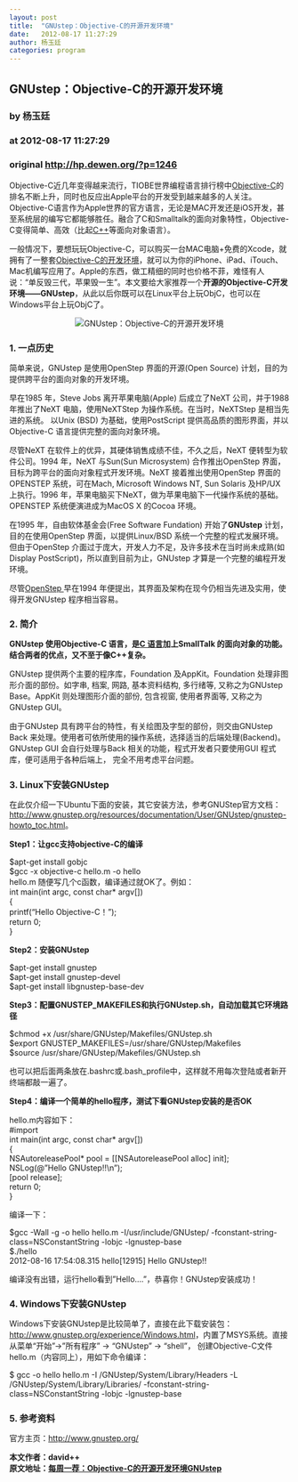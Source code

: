 ```yaml
---
layout: post
title:  "GNUstep：Objective-C的开源开发环境"
date:   2012-08-17 11:27:29
author: 杨玉廷
categories: program
---
```


## GNUstep：Objective-C的开源开发环境
### by 杨玉廷
### at 2012-08-17 11:27:29
### original <http://hp.dewen.org/?p=1246>

<p>Objective-C近几年变得越来流行，TIOBE世界编程语言排行榜中<a href="http://www.dewen.org/topic/6">Objective-C</a>的排名不断上升，同时也反应出Apple平台的开发受到越来越多的人关注。Objective-C语言作为Apple世界的官方语言，无论是MAC开发还是iOS开发，甚至系统层的编写它都能够胜任。融合了C和Smalltalk的面向对象特性，Objective-C变得简单、高效（比起<a href="http://www.dewen.org/topic/3">C++</a>等面向对象语言）。</p>
<p>一般情况下，要想玩玩Objective-C，可以购买一台MAC电脑+免费的Xcode，就拥有了一整套<a href="http://hp.dewen.org/?p=1246">Objective-C的开发环境</a>，就可以为你的iPhone、iPad、iTouch、Mac机编写应用了。Apple的东西，做工精细的同时也价格不菲，难怪有人说：“单反毁三代，苹果毁一生”。本文要给大家推荐一个<strong>开源的Objective-C开发环境——GNUstep</strong>，从此以后你既可以在Linux平台上玩ObjC，也可以在Windows平台上玩ObjC了。</p>
<div style="text-align:center;margin-bottom:5px;margin-top:5px"><img src="http://hp.dewen.org/wp-content/uploads/2012/08/gnustep-header14.jpg" alt="GNUstep：Objective-C的开源开发环境" title="GNUstep：Objective-C的开源开发环境" border="0"></div>
<p><span></span></p>
<h2 style="font-size:16px;text-transform:none">1. 一点历史</h2>
<p>简单来说，GNUstep 是使用OpenStep 界面的开源(Open Source) 计划，目的为提供跨平台的面向对象的开发环境。</p>
<p>早在1985 年，Steve Jobs 离开苹果电脑(Apple) 后成立了NeXT 公司，并于1988 年推出了NeXT 电脑，使用NeXTStep 为操作系统。在当时，NeXTStep 是相当先进的系统。 以Unix (BSD) 为基础，使用PostScript 提供高品质的图形界面，并以Objective-C 语言提供完整的面向对象环境。</p>
<p>尽管NeXT 在软件上的优异，其硬体销售成绩不佳，不久之后，NeXT 便转型为软件公司。1994 年，NeXT 与Sun(Sun Microsystem) 合作推出OpenStep 界面，目标为跨平台的面向对象程式开发环境。NeXT 接着推出使用OpenStep 界面的OPENSTEP 系统，可在Mach, Microsoft Windows NT, Sun Solaris 及HP/UX 上执行。1996 年，苹果电脑买下NeXT，做为苹果电脑下一代操作系统的基础。 OPENSTEP 系统便演进成为MacOS X 的Cocoa 环境。</p>
<p>在1995 年，自由软体基金会(Free Software Fundation) 开始了<strong>GNUstep</strong> 计划，目的在使用OpenStep 界面，以提供Linux/BSD 系统一个完整的程式发展环境。但由于OpenStep 介面过于庞大，开发人力不足，及许多技术在当时尚未成熟(如Display PostScript)，所以直到目前为止，GNUstep 才算是一个完整的编程开发环境。</p>
<p>尽管<a href="http://hp.dewen.org/?p=1246">OpenStep </a>早在1994 年便提出，其界面及架构在现今仍相当先进及实用，使得开发GNUstep 程序相当容易。</p>
<h2 style="font-size:16px;text-transform:none">2. 简介</h2>
<p><strong>GNUstep 使用Objective-C 语言，是<a href="http://www.dewen.org/topic/2">C 语言</a>加上SmallTalk 的面向对象的功能。结合两者的优点，又不至于像C++复杂。</strong></p>
<p>GNUstep 提供两个主要的程序库，Foundation 及AppKit。Foundation 处理非图形介面的部份。如字串, 档案, 网路, 基本资料结构, 多行绪等, 又称之为GNUstep Base。AppKit 则处理图形介面的部份, 包含视窗, 使用者界面等, 又称之为GNUstep GUI。</p>
<p>由于GNUstep 具有跨平台的特性，有关绘图及字型的部份，则交由GNUstep Back 来处理。使用者可依所使用的操作系统，选择适当的后端处理(Backend)。 GNUstep GUI 会自行处理与Back 相关的功能，程式开发者只要使用GUI 程式库，便可适用于各种后端上， 完全不用考虑平台问题。</p>
<h2 style="font-size:16px;text-transform:none">3. Linux下安装GNUstep</h2>
<p>在此仅介绍一下Ubuntu下面的安装，其它安装方法，参考GNUStep官方文档：<a href="http://www.gnustep.org/resources/documentation/User/GNUstep/gnustep-howto_toc.html">http://www.gnustep.org/resources/documentation/User/GNUstep/gnustep-howto_toc.html</a>。</p>
<p><strong>Step1：让gcc支持objective-C的编译</strong></p>
<p>$apt-get install gobjc<br>
$gcc -x objective-c hello.m -o hello<br>
hello.m 随便写几个c函数，编译通过就OK了。例如：<br>
int main(int argc, const char* argv[])<br>
 {<br>
 printf(“Hello Objective-C！”);<br>
 return 0;<br>
 }</p>
<p><strong>Step2：安装GNUstep</strong></p>
<p>$apt-get install gnustep<br>
$apt-get install gnustep-devel<br>
$apt-get install libgnustep-base-dev</p>
<p><strong>Step3：配置GNUSTEP_MAKEFILES和执行GNUstep.sh，自动加载其它环境路径</strong></p>
<p>$chmod +x /usr/share/GNUstep/Makefiles/GNUstep.sh<br>
$export GNUSTEP_MAKEFILES=/usr/share/GNUstep/Makefiles<br>
$source /usr/share/GNUstep/Makefiles/GNUstep.sh</p>
<p>也可以把后面两条放在.bashrc或.bash_profile中，这样就不用每次登陆或者新开终端都敲一遍了。</p>
<p><strong>Step4：编译一个简单的hello程序，测试下看GNUstep安装的是否OK</strong></p>
<p>hello.m内容如下：<br>
#import <br>
int main(int argc, const char* argv[])<br>
 {<br>
 NSAutoreleasePool* pool = [[NSAutoreleasePool alloc] init];<br>
 NSLog(@”Hello GNUstep!!\n”);<br>
 [pool release];<br>
 return 0;<br>
 }</p>
<p>编译一下：</p>
<p>$gcc -Wall -g -o hello hello.m -I/usr/include/GNUstep/ -fconstant-string-class=NSConstantString  -lobjc -lgnustep-base<br>
$./hello<br>
2012-08-16 17:54:08.315 hello[12915] Hello GNUstep!!</p>
<p>编译没有出错，运行hello看到”Hello….”，恭喜你！GNUstep安装成功！</p>
<h2 style="font-size:16px;text-transform:none">4. Windows下安装GNUstep</h2>
<p>Windows下安装GNUstep是比较简单了，直接在此下载安装包：<a href="http://www.gnustep.org/experience/Windows.html">http://www.gnustep.org/experience/Windows.html</a>，内置了MSYS系统。直接从菜单“开始”-&gt;”所有程序” -&gt; “GNUstep” -&gt; “shell”， 创建Objective-C文件hello.m（内容同上），用如下命令编译：</p>
<p>$ gcc -o hello hello.m -I /GNUstep/System/Library/Headers -L /GNUstep/System/Library/Libraries/ -fconstant-string-class=NSConstantString -lobjc -lgnustep-base</p>
<h2 style="font-size:16px;text-transform:none">5. 参考资料</h2>
<p>官方主页：<a href="http://www.gnustep.org/">http://www.gnustep.org/</a></p>
<p><b>本文作者：david++<br>
原文地址：<a href="http://game-lab.org/?p=370">每周一荐：Objective-C的开源开发环境GNUstep</a></b></p>